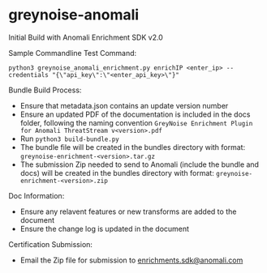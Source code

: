 # greynoise-anomali

Initial Build with Anomali Enrichment SDK v2.0

Sample Commandline Test Command:

`python3 greynoise_anomali_enrichment.py enrichIP <enter_ip> --credentials "{\"api_key\":\"<enter_api_key>\"}"`

Bundle Build Process:
- Ensure that metadata.json contains an update version number
- Ensure an updated PDF of the documentation is included in the docs folder, following the naming convention `GreyNoise Enrichment Plugin for Anomali ThreatStream v<version>.pdf`  
- Run `python3 build-bundle.py`
- The bundle file will be created in the bundles directory with format: `greynoise-enrichment-<version>.tar.gz`
- The submission Zip needed to send to Anomali (include the bundle and docs) will be created in the bundles directory with format: `greynoise-enrichment-<version>.zip`

Doc Information:
- Ensure any relavent features or new transforms are added to the document
- Ensure the change log is updated in the document

Certification Submission:
- Email the Zip file for submission to enrichments.sdk@anomali.com
